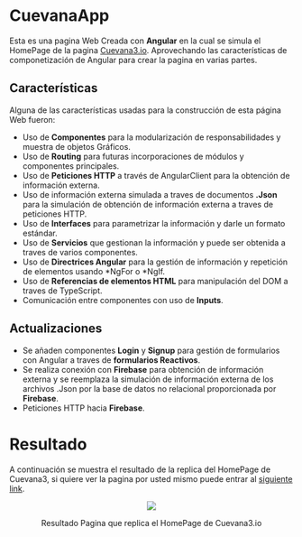 # CuevanaApp

Esta es una pagina Web Creada con **Angular** en la cual se simula el HomePage de la pagina [Cuevana3.io](https://cuevana3.io/). Aprovechando las características de componetización de Angular para crear la pagina en varias partes.

## Características 

Alguna de las características usadas para la construcción de esta página Web fueron:

* Uso de **Componentes** para la modularización de responsabilidades y muestra de objetos Gráficos.
* Uso de **Routing** para futuras incorporaciones de módulos y componentes principales.
* Uso de **Peticiones HTTP** a través de AngularClient para la obtención de información externa.
* Uso de información externa simulada a traves de documentos **.Json** para la simulación de obtención de información externa a traves de peticiones HTTP.
* Uso de **Interfaces** para parametrizar la información y darle un formato estándar.
* Uso de **Servicios** que gestionan la información y puede ser obtenida a traves de varios componentes.
* Uso de **Directrices Angular** para la gestión de información y repetición de elementos usando *NgFor o *NgIf.
* Uso de **Referencias de elementos HTML** para manipulación del DOM a traves de TypeScript.
* Comunicación entre componentes con uso de **Inputs**.

## Actualizaciones 

* Se añaden componentes **Login** y **Signup** para gestión de formularios con Angular a traves de **formularios Reactivos**. 
* Se realiza conexión con **Firebase** para obtención de información externa y se reemplaza la simulación de información externa de los archivos .Json por la base de datos no relacional proporcionada por **Firebase**.
* Peticiones HTTP hacia **Firebase**.

# Resultado

A continuación se muestra el resultado de la replica del HomePage de Cuevana3, si quiere ver la pagina por usted mismo puede entrar al [siguiente link](https://crissud.github.io/AngularCuevana/home).

<div align='center'>
    <img  src='https://i.imgur.com/qKW6ij2.png'>
    <p>Resultado Pagina que replica el HomePage de Cuevana3.io</p>
</div>